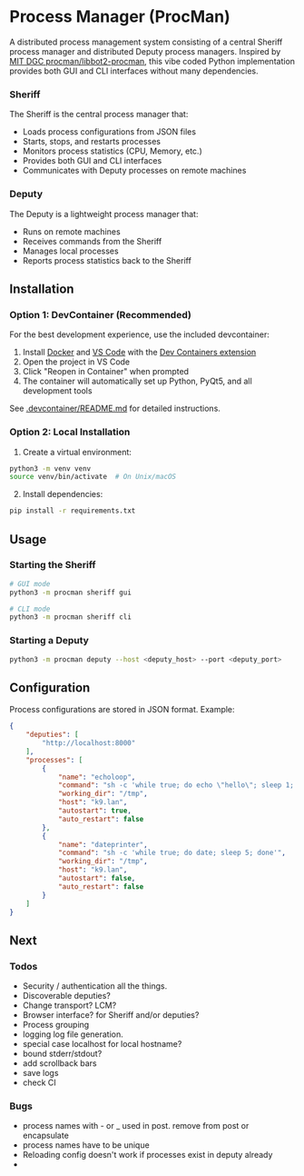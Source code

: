 # Process Manager (ProcMan)

A distributed process management system consisting of a central Sheriff process manager and distributed Deputy process managers. Inspired by [MIT DGC procman/libbot2-procman](https://github.com/libbot2/libbot2/tree/master/bot2-procman), this vibe coded Python implementation provides both GUI and CLI interfaces without many dependencies.

### Sheriff
The Sheriff is the central process manager that:
- Loads process configurations from JSON files
- Starts, stops, and restarts processes
- Monitors process statistics (CPU, Memory, etc.)
- Provides both GUI and CLI interfaces
- Communicates with Deputy processes on remote machines

### Deputy
The Deputy is a lightweight process manager that:
- Runs on remote machines
- Receives commands from the Sheriff
- Manages local processes
- Reports process statistics back to the Sheriff

## Installation

### Option 1: DevContainer (Recommended)

For the best development experience, use the included devcontainer:

1. Install [Docker](https://docs.docker.com/get-docker/) and [VS Code](https://code.visualstudio.com/) with the [Dev Containers extension](https://marketplace.visualstudio.com/items?itemName=ms-vscode-remote.remote-containers)
2. Open the project in VS Code
3. Click "Reopen in Container" when prompted
4. The container will automatically set up Python, PyQt5, and all development tools

See [.devcontainer/README.md](.devcontainer/README.md) for detailed instructions.

### Option 2: Local Installation

1. Create a virtual environment:
```bash
python3 -m venv venv
source venv/bin/activate  # On Unix/macOS
```

2. Install dependencies:
```bash
pip install -r requirements.txt
```

## Usage

### Starting the Sheriff
```bash
# GUI mode
python3 -m procman sheriff gui

# CLI mode
python3 -m procman sheriff cli
```

### Starting a Deputy
```bash
python3 -m procman deputy --host <deputy_host> --port <deputy_port>
```

## Configuration
Process configurations are stored in JSON format. Example:
```json
{
    "deputies": [
        "http://localhost:8000"
    ],
    "processes": [
        {
            "name": "echoloop",
            "command": "sh -c 'while true; do echo \"hello\"; sleep 1; done'",
            "working_dir": "/tmp",
            "host": "k9.lan",
            "autostart": true,
            "auto_restart": false
        },
        {
            "name": "dateprinter",
            "command": "sh -c 'while true; do date; sleep 5; done'",
            "working_dir": "/tmp",
            "host": "k9.lan",
            "autostart": false,
            "auto_restart": false
        }
    ]
}
```
## Next 

### Todos
* Security / authentication all the things.
* Discoverable deputies?
* Change transport? LCM? 
* Browser interface? for Sheriff and/or deputies?
* Process grouping
* logging log file generation.
* special case localhost for local hostname?
* bound stderr/stdout?
* add scrollback bars
* save logs
* check CI

### Bugs
* process names with - or _ used in post. remove from post or encapsulate
* process names have to be unique
* Reloading config doesn't work if processes exist in deputy already
* 

